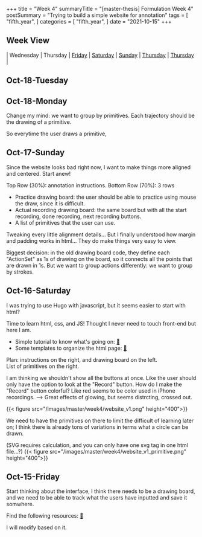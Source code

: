 +++
title = "Week 4"
summaryTitle = "[master-thesis] Formulation Week 4"
postSummary = "Trying to build a simple website for annotation"
tags = [
    "fifth_year",
]
categories = [
    "fifth_year",
]
date = "2021-10-15"
+++

## Week View
| Wednesday | Thursday | [Friday](#oct-15-friday) | [Saturday](#oct-16-saturday) | [Sunday](#oct-17-sunday) | [Thursday](#oct-18-thursday) | [Thursday](#oct-19-thursday) |

## Oct-18-Tuesday

## Oct-18-Monday

Change my mind: we want to group by primitives. Each trajectory should be the drawing of a primitive. 

So everytime the user draws a primitive, 

## Oct-17-Sunday

Since the website looks bad right now, I want to make things more aligned and centered. Start anew! 

Top Row (30%): annotation instructions.
Bottom Row (70%): 3 rows
- Practice drawing board: the user should be able to practice using mouse the draw, since it is difficult.
- Actual recording drawing board: the same board but with all the start recording, done recording, next recording buttons.
- A list of primitives that the user can use.  

Tweaking every little alignment details... But I finally understood how margin and padding works in html... They do make things very easy to view.

Biggest decision: in the old drawing board code, they define each "ActionSet" as 1s of drawing on the board, so it connects all the points that are drawn in 1s. But we want to group actions differently: we want to group by strokes.

## Oct-16-Saturday

I was trying to use Hugo with javascript, but it seems easier to start with html?

Time to learn html, css, and JS! Thought I never need to touch front-end but here I am. 
- Simple tutorial to know what's going on: [🔗](https://docs.microsoft.com/en-us/learn/modules/build-simple-website/1-introduction)
- Some templates to organize the html page: [🔗](https://www.os-templates.com/free-basic-html5-templates?start=63)

Plan: instructions on the right, and drawing board on the left. \
List of primitives on the right. 

I am thinking we shouldn't show all the buttons at once. Like the user should only have the option to look at the "Record" button. How do I make the "Record" button colorful? Like red seems to be color used in iPhone recordings. --> Great effects of glowing, but seems distrcting, crossed out. 

{{< figure src="/images/master/week4/website_v1.png" height="400">}}

We need to have the primitives on there to limit the difficult of learning later on; I think there is already tons of variations in terms what a circle can be drawn.

(SVG requires calculation, and you can only have one svg tag in one html file...?)
{{< figure src="/images/master/week4/website_v1_primitive.png" height="400">}}

## Oct-15-Friday

Start thinking about the interface, I think there needs to be a drawing board, and we need to be able to track what the users have inputted and save it somwhere. 

Find the following resources: [🔗](http://ramkulkarni.com/blog/record-and-playback-drawing-in-html5-canvas/)

I will modify based on it.